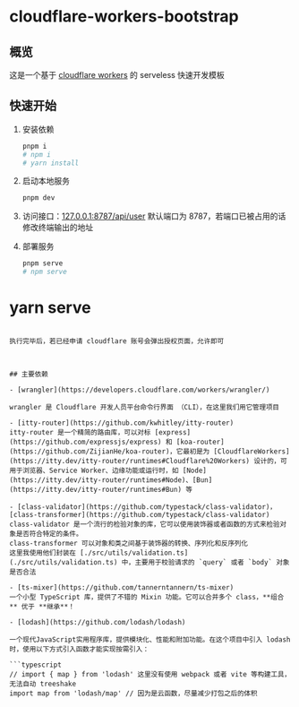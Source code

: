 # cloudflare-workers-bootstrap

## 概览

这是一个基于 [cloudflare workers](https://developers.cloudflare.com/workers/) 的 serveless 快速开发模板



## 快速开始

1. 安装依赖

   ```bash
   pnpm i
   # npm i
   # yarn install
   ```

2. 启动本地服务

   ```bash
   pnpm dev
   ```

3. 访问接口：[127.0.0.1:8787/api/user](http://127.0.0.1:8787/api/user)
   默认端口为 8787，若端口已被占用的话修改终端输出的地址

4. 部署服务

   ```bash
   pnpm serve
   # npm serve
# yarn serve
   ```
   
   执行完毕后，若已经申请 cloudflare 账号会弹出授权页面，允许即可



## 主要依赖

- [wrangler](https://developers.cloudflare.com/workers/wrangler/)

  wrangler 是 Cloudflare 开发人员平台命令行界面 （CLI），在这里我们用它管理项目

- [itty-router](https://github.com/kwhitley/itty-router)
  itty-router 是一个精简的路由库，可以对标 [express](https://github.com/expressjs/express) 和 [koa-router](https://github.com/ZijianHe/koa-router)，它最初是为 [CloudflareWorkers](https://itty.dev/itty-router/runtimes#Cloudflare%20Workers) 设计的，可用于浏览器、Service Worker、边缘功能或运行时，如 [Node](https://itty.dev/itty-router/runtimes#Node)、[Bun](https://itty.dev/itty-router/runtimes#Bun) 等

- [class-validator](https://github.com/typestack/class-validator)，[class-transformer](https://github.com/typestack/class-validator)
  class-validator 是一个流行的检验对象的库，它可以使用装饰器或者函数的方式来检验对象是否符合特定的条件。 
  class-transformer 可以对象和类之间基于装饰器的转换、序列化和反序列化
  这里我使用他们封装在 [./src/utils/validation.ts](./src/utils/validation.ts) 中，主要用于校验请求的 `query` 或者 `body` 对象是否合法

- [ts-mixer](https://github.com/tannerntannern/ts-mixer)
  一个小型 TypeScript 库，提供了不错的 Mixin 功能。它可以合并多个 class，**组合** 优于 **继承**！

- [lodash](https://github.com/lodash/lodash)

  一个现代JavaScript实用程序库，提供模块化、性能和附加功能。在这个项目中引入 lodash 时，使用以下方式引入函数才能实现按需引入：

  ```typescript
  // import { map } from 'lodash' 这里没有使用 webpack 或者 vite 等构建工具，无法自动 treeshake
  import map from 'lodash/map' // 因为是云函数，尽量减少打包之后的体积
  ```

  

